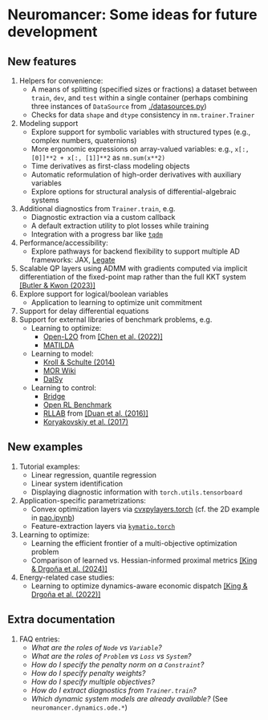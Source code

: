 # Neuromancer: Some ideas for future development

## New features

1. Helpers for convenience:
   - A means of splitting (specified sizes or fractions) a dataset between `train`, `dev`, and `test` within a single container (perhaps combining three instances of `DataSource` from [./datasources.py](./datasources.py))
   - Checks for data `shape` and `dtype` consistency in `nm.trainer.Trainer` <!-- I'm getting a "RuntimeError: mat1 and mat2 must have the same dtype, but got Double and Float" 12 stack frames deep -->
2. Modeling support
   - Explore support for symbolic variables with structured types (e.g., complex numbers, quaternions)
   - More ergonomic expressions on array-valued variables: e.g., `x[:, [0]]**2 + x[:, [1]]**2` as `nm.sum(x**2)`
   - Time derivatives as first-class modeling objects
   - Automatic reformulation of high-order derivatives with auxiliary variables
   - Explore options for structural analysis of differential-algebraic systems
3. Additional diagnostics from `Trainer.train`, e.g.
   - Diagnostic extraction via a custom callback
   - A default extraction utility to plot losses while training
   - Integration with a progress bar like [`tqdm`](https://tqdm.github.io/)
4. Performance/accessibility:
   - Explore pathways for backend flexibility to support multiple AD frameworks: JAX, [Legate](https://developer.nvidia.com/legate)
5. Scalable QP layers using ADMM with gradients computed via implicit differentiation of the fixed-point map rather than the full KKT system [[Butler & Kwon (2023)]](https://doi.org/10.1007/s10589-022-00422-7)
6. Explore support for logical/boolean variables 
   - Application to learning to optimize unit commitment
7. Support for delay differential equations
8. Support for external libraries of benchmark problems, e.g.
   - Learning to optimize: 
     - [Open-L2O](https://github.com/VITA-Group/Open-L2O) from [[Chen et al. (2022)]](https://www.jmlr.org/papers/volume23/21-0308/21-0308.pdf)
     - [MATILDA](https://matilda.unimelb.edu.au/matilda/)
   - Learning to model: 
     - [Kroll & Schulte (2014)](https://doi.org/10.1016/j.asoc.2014.08.034)
     - [MOR Wiki](https://modelreduction.org/morwiki/Main_Page)
     - [DaISy](https://homes.esat.kuleuven.be/~smc/daisy/)
   - Learning to control: 
     - [Bridge](https://zenodo.org/records/10966777)
     - [Open RL Benchmark](https://github.com/openrlbenchmark/openrlbenchmark)
     - [RLLAB](https://github.com/rll/rllab) from [[Duan et al. (2016)]](https://proceedings.mlr.press/v48/duan16.pdf)
     - [Koryakovskiy et al. (2017)](https://doi.org/10.1016/j.robot.2017.02.006)

## New examples

1. Tutorial examples:
   - Linear regression, quantile regression
   - Linear system identification
   - Displaying diagnostic information with `torch.utils.tensorboard`
2. Application-specific parametrizations:
   - Convex optimization layers via [cvxpylayers.torch](https://locuslab.github.io/2019-10-28-cvxpylayers/) (cf. the 2D example in [pao.ipynb](./pao.ipynb))
   - Feature-extraction layers via [`kymatio.torch`](https://www.kymat.io/)
3. Learning to optimize:
   - Learning the efficient frontier of a multi-objective optimization problem
   - Comparison of learned vs. Hessian-informed proximal metrics [[King & Drgoňa et al. (2024)]](https://doi.org/10.48550/arXiv.2404.00882)
4. Energy-related case studies:
   - Learning to optimize dynamics-aware economic dispatch [[King & Drgoňa et al. (2022)]](https://doi.org/10.23919/ACC53348.2022.9867379)

## Extra documentation

1. FAQ entries:
   - _What are the roles of  `Node` vs `Variable`?_
   - _What are the roles of `Problem` vs `Loss` vs `System`?_
   - _How do I specify the penalty norm on a `Constraint`?_
   - _How do I specify penalty weights?_
   - _How do I specify multiple objectives?_
   - _How do I extract diagnostics from `Trainer.train`?_
   - _Which dynamic system models are already available?_ (See `neuromancer.dynamics.ode.*`)
